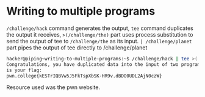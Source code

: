 # Writing to multiple programs
`/challenge/hack` command generates the output, `tee` command duplicates the output it receives, `>(/challenge/the)` part uses process substitution to send the output of tee to `/challenge/the` as its input.
`| /challenge/planet` part pipes the output of tee directly to /challenge/planet
```bash
hacker@piping~writing-to-multiple-programs:~$ /challenge/hack | tee >( /challenge/the ) | /challenge/planet
Congratulations, you have duplicated data into the input of two programs! Here
is your flag:
pwn.college{kESTrIQBVw5J5FkTspXbSK-HR9v.dBDO0UDL2AjN0czW}
```
Resource used was the pwn website.
